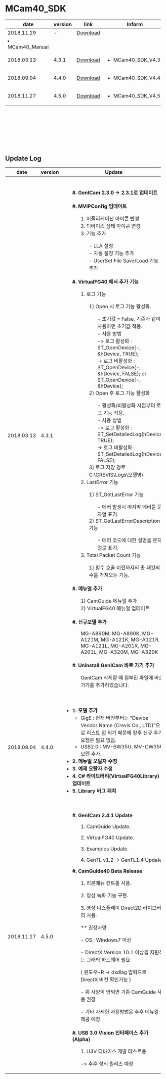 
# MCam40_SDK

| date | version | link | Inform |
|------|---------|------|--------|
| 2018.11.29 |   -   | [Download](https://github.com/CREVIS/Camera/raw/master/MCam40/Mcam40_Manual.pdf)    | <ul>
<li>MCam40_Manual<br/></li> |
| 2018.03.13 | 4.3.1 | [Download](https://github.com/CREVIS/Camera/raw/master/MCam40/MCam40_SDK_V4.3.1.zip)| <ul><li>MCam40_SDK_V4.3.1<br/></li> |
| 2018.09.04 | 4.4.0 | [Download](https://github.com/CREVIS/Camera/raw/master/MCam40/MCam40_SDK_V4.4.0.zip)| <ul><li>MCam40_SDK_V4.4.0<br/></li> | 
| 2018.11.27 | 4.5.0 | [Download](https://github.com/CREVIS/Camera/raw/master/MCam40/MCam40_SDK_V4.5.0.zip)| <ul><li>MCam40_SDK_V4.5.0<br/></li> | 
  
<br><br><br><br>  
---------------
## Update Log

| date | version | Update |
|------------------------------------|------------------------------|---------------------------|
| 2018.03.13 |4.3.1|  **<ul><br>  #. GenICam 2.3.0 -> 2.3.1로 업데이트**  **<br><br>#. MVIPConfig 업데이트** <ul>1. 어플리케이션 아이콘 변경<br>2. 디바이스 상태 아이콘 변경<br>3. 기능 추가<ul>- LLA 설정<br>- 자동 설정 기능 추가<br>- UserSet File Save/Load 기능 추가 **</ul></ul><br> #. VirtualFG40 에서 추가 기능** <ul>1. 로그 기능<ul>1) Open 시 로그 기능 활성화.<ul>- 초기값 = False, 기존과 같이 사용하면 초기값 적용.<br>- 사용 방법<br>-> 로그 활성화 : ST_OpenDevice(-, &hDevice, TRUE); <br>-> 로그 비활성화 : ST_OpenDevice(-, &hDevice, FALSE); or ST_OpenDevice(-, &hDevice);</ul>2) Open 후 로그 기능 활성화<ul>- 활성화/비활성화 시점부터 로그 기능 적용.<br>- 사용 방법<br>-> 로그 활성화 : ST_SetDetailedLog(hDevice, TRUE);<br>-> 로그 비활성화 : ST_SetDetailedLog(hDevice, FALSE);</ul>3) 로그 저장 경로 C:\CREVIS\Logs\모델명\ </ul>2. LastError 기능<ul>1) ST_GetLastError 기능 <ul>- 에러 발생시 마지막 에러를 문자열 표기.</ul>2) ST_GetLastErrorDescription 기능 <ul>- 에러 코드에 대한 설명을 문자열로 표기. </ul></ul> 3. Total Packet Count 기능<ul>1) 함수 호출 이전까지의 총 패킷의 수를 가져오는 기능. **</ul></ul><br>#. 메뉴얼 추가** <ul>1) CamGuide 메뉴얼 추가<br> 2) VirtualFG40 메뉴얼 업데이트 **</ul><br>#. 신규모델 추가** <ul> MG-A890M, MG-A890K, MG-A121M, MG-A121K, MG-A121R, MG-A121L, MG-A201R, MG-A201L, MG-A320M, MG-A320K **</ul><br>#. Uninstall GenICam 바로 가기 추가** <ul>GenICam 삭제할 때 첨부된 파일에 바로 가기를 추가하였습니다.| 
| 2018.09.04 |4.4.0| <ul><br><li>**1. 모델 추가**  <ul><li>GigE : 현재 버전부터는 “Device Vendor Name (Crevis Co., LTD)”으로 리스트 업 되기 때문에 향후 신규 추가 요청은 필요 없음. </ul><ul><li>USB2.0 : MV-BW35U, MV-CW35U 모델 추가. **</ul><li>2. 메뉴얼 오탈자 수정** **<li>3. 예제 오탈자 수정** **<li>4. C# 라이브러리(VirtualFG40Library) 업데이트** <li> **5. Library 버그 패치** </li> |
| 2018.11.27 |4.5.0| <ul><br> **#. GenICam 2.4.1 Update**  <ul>1. CamGuide Update.</ul>  <ul>2. VirtualFG40 Update.</ul> <ul>3. Examples Update.</ul> <ul>4. GenTL v1.2 -> GenTL1.4 Update. </ul></ul> <ul> **#. CamGuide40 Beta Release** <ul>1. 리본메뉴 컨트롤 사용.</ul> <ul>2. 영상 녹화 기능 구현.</ul> <ul>3. 영상 디스플레이 Direct2D 라이브러리 사용. </ul> <ul> **  권장사양  </ul><ul> - OS : Windows7 이상  </ul><ul>- DirectX Version 10.1 이상을 지원하는 그래픽 하드웨어 필요  </ul><ul> ( 윈도우+R -> dxdiag 입력으로 DirectX 버전 확인가능 )  </ul> <ul> - 위 사양이 안되면 기존 CamGuide 사용 권장  </ul> <ul> - 기타 자세한 사용방법은 추후 메뉴얼 제공 예정  </ul>    <br> **#. USB 3.0 Vision 인터페이스 추가 (Alpha)**    <ul> 1. U3V 디바이스 개발 테스트용  </ul> <ul> -> 추후 정식 릴리즈 예정  </ul>|



